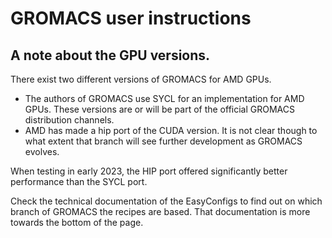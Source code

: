 # GROMACS user instructions

## A note about the GPU versions.

There exist two different versions of GROMACS for AMD GPUs.

-   The authors of GROMACS use SYCL for an implementation for AMD GPUs. These versions
    are or will be part of the official GROMACS distribution channels.
-   AMD has made a hip port of the CUDA version. It is not clear though to what extent
    that branch will see further development as GROMACS evolves.

When testing in early 2023, the HIP port offered significantly better performance than the
SYCL port.

Check the technical documentation of the EasyConfigs to find out on which branch of GROMACS
the recipes are based. That documentation is more towards the bottom of the page.

